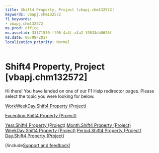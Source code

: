 ```yaml
---
title: Shift4 Property, Project [vbapj.chm132572]
keywords: vbapj.chm132572
f1_keywords:
- vbapj.chm132572
ms.prod: office
ms.assetid: 33f71570-ff90-4a4f-a3a2-19833db8626f
ms.date: 06/08/2017
localization_priority: Normal
---
```



# Shift4 Property, Project [vbapj.chm132572]

Hi there! You have landed on one of our F1 Help redirector pages. Please select the topic you were looking for below.

[WorkWeekDay.Shift4 Property (Project)](https://msdn.microsoft.com/library/a44bcc3f-3894-e871-a60c-dd723feb8598%28Office.15%29.aspx)

[Exception.Shift4 Property (Project)](https://msdn.microsoft.com/library/295c1f7c-7614-3efb-4fe6-849c8a2b89d6%28Office.15%29.aspx)

[Year.Shift4 Property (Project)](https://msdn.microsoft.com/library/4a4b8e9e-713f-a38c-f4f7-d93b47e72e8b%28Office.15%29.aspx)
[Month.Shift4 Property (Project)](https://msdn.microsoft.com/library/0491c6e9-c02e-59fd-a6d6-e9d2ce88b8c4%28Office.15%29.aspx)
[WeekDay.Shift4 Property (Project)](https://msdn.microsoft.com/library/60b7fc25-b96d-6d85-672d-a5b6b6def322%28Office.15%29.aspx)
[Period.Shift4 Property (Project)](https://msdn.microsoft.com/library/64494509-b5dd-2ee3-b933-6a728c50444d%28Office.15%29.aspx)
[Day.Shift4 Property (Project)](https://msdn.microsoft.com/library/5cb81b06-652d-d5fc-d69c-2f21dd2135c1%28Office.15%29.aspx)

[!include[Support and feedback](~/includes/feedback-boilerplate.md)]